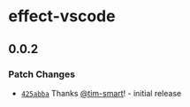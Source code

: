 # effect-vscode

## 0.0.2

### Patch Changes

- [`425abba`](https://github.com/tim-smart/effect-vscode/commit/425abbaaddd28bf80f2beff5e88a74fbdb5edbff) Thanks [@tim-smart](https://github.com/tim-smart)! - initial release
